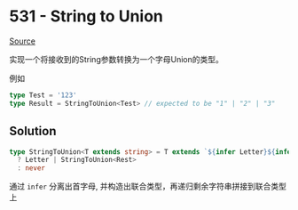 # 531 - String to Union

[Source](https://github.com/lybenson/ts-checker/blob/master/src/531-medium-string-to-union/template.ts)

实现一个将接收到的String参数转换为一个字母Union的类型。

例如

```ts
type Test = '123'
type Result = StringToUnion<Test> // expected to be "1" | "2" | "3"
```

## Solution

```ts
type StringToUnion<T extends string> = T extends `${infer Letter}${infer Rest}`
  ? Letter | StringToUnion<Rest>
  : never
```

通过 `infer` 分离出首字母, 并构造出联合类型，再递归剩余字符串拼接到联合类型上
